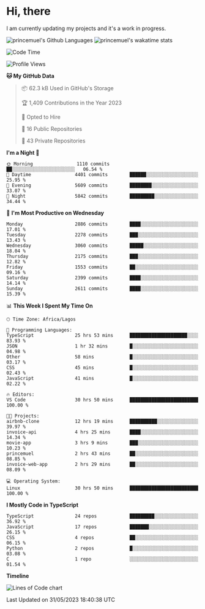 # Hi, there

I am currently updating my projects and it's a work in progress.

![princemuel's Github Languages](https://github-readme-stats.vercel.app/api/top-langs/?username=princemuel&text_color=586069&layout=compact&hide_border=true&title_color=0366d6&count_private=true&include_all_commits=true&theme=tokyonight&show_icons=true)
![princemuel's wakatime stats](https://github-readme-stats.vercel.app/api/wakatime?username=princemuel&text_color=586069&layout=compact&hide_border=true&title_color=0366d6&count_private=true&include_all_commits=true&theme=tokyonight&show_icons=true)

<!--START_SECTION:waka-->
![Code Time](http://img.shields.io/badge/Code%20Time-2%2C420%20hrs%2056%20mins-blue)

![Profile Views](http://img.shields.io/badge/Profile%20Views-44-blue)

**🐱 My GitHub Data** 

> 📦 62.3 kB Used in GitHub's Storage 
 > 
> 🏆 1,409 Contributions in the Year 2023
 > 
> 💼 Opted to Hire
 > 
> 📜 16 Public Repositories 
 > 
> 🔑 43 Private Repositories 
 > 
**I'm a Night 🦉** 

```text
🌞 Morning                1110 commits        ██░░░░░░░░░░░░░░░░░░░░░░░   06.54 % 
🌆 Daytime                4401 commits        ██████░░░░░░░░░░░░░░░░░░░   25.95 % 
🌃 Evening                5609 commits        ████████░░░░░░░░░░░░░░░░░   33.07 % 
🌙 Night                  5842 commits        █████████░░░░░░░░░░░░░░░░   34.44 % 
```
📅 **I'm Most Productive on Wednesday** 

```text
Monday                   2886 commits        ████░░░░░░░░░░░░░░░░░░░░░   17.01 % 
Tuesday                  2278 commits        ███░░░░░░░░░░░░░░░░░░░░░░   13.43 % 
Wednesday                3060 commits        █████░░░░░░░░░░░░░░░░░░░░   18.04 % 
Thursday                 2175 commits        ███░░░░░░░░░░░░░░░░░░░░░░   12.82 % 
Friday                   1553 commits        ██░░░░░░░░░░░░░░░░░░░░░░░   09.16 % 
Saturday                 2399 commits        ████░░░░░░░░░░░░░░░░░░░░░   14.14 % 
Sunday                   2611 commits        ████░░░░░░░░░░░░░░░░░░░░░   15.39 % 
```


📊 **This Week I Spent My Time On** 

```text
🕑︎ Time Zone: Africa/Lagos

💬 Programming Languages: 
TypeScript               25 hrs 53 mins      █████████████████████░░░░   83.93 % 
JSON                     1 hr 32 mins        █░░░░░░░░░░░░░░░░░░░░░░░░   04.98 % 
Other                    58 mins             █░░░░░░░░░░░░░░░░░░░░░░░░   03.17 % 
CSS                      45 mins             █░░░░░░░░░░░░░░░░░░░░░░░░   02.43 % 
JavaScript               41 mins             █░░░░░░░░░░░░░░░░░░░░░░░░   02.22 % 

🔥 Editors: 
VS Code                  30 hrs 50 mins      █████████████████████████   100.00 % 

🐱‍💻 Projects: 
airbnb-clone             12 hrs 19 mins      ██████████░░░░░░░░░░░░░░░   39.97 % 
invoice-api              4 hrs 25 mins       ████░░░░░░░░░░░░░░░░░░░░░   14.34 % 
movie-app                3 hrs 9 mins        ███░░░░░░░░░░░░░░░░░░░░░░   10.23 % 
princemuel               2 hrs 43 mins       ██░░░░░░░░░░░░░░░░░░░░░░░   08.85 % 
invoice-web-app          2 hrs 29 mins       ██░░░░░░░░░░░░░░░░░░░░░░░   08.09 % 

💻 Operating System: 
Linux                    30 hrs 50 mins      █████████████████████████   100.00 % 
```

**I Mostly Code in TypeScript** 

```text
TypeScript               24 repos            █████████░░░░░░░░░░░░░░░░   36.92 % 
JavaScript               17 repos            ███████░░░░░░░░░░░░░░░░░░   26.15 % 
CSS                      4 repos             ██░░░░░░░░░░░░░░░░░░░░░░░   06.15 % 
Python                   2 repos             █░░░░░░░░░░░░░░░░░░░░░░░░   03.08 % 
C                        1 repo              ░░░░░░░░░░░░░░░░░░░░░░░░░   01.54 % 
```



**Timeline**

![Lines of Code chart](https://raw.githubusercontent.com/princemuel/princemuel/main/assets/bar_graph.png)


 Last Updated on 31/05/2023 18:40:38 UTC
<!--END_SECTION:waka-->
